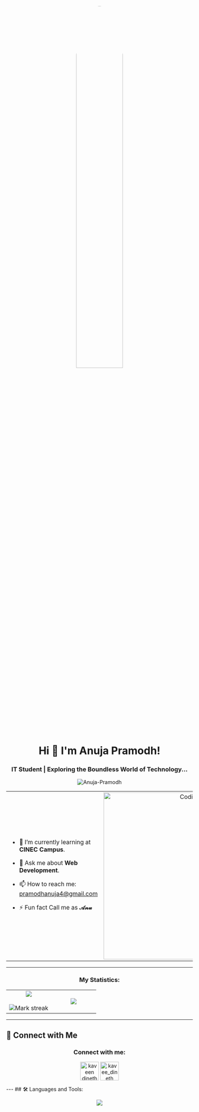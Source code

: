 <p align="center">
  <img src="https://raw.githubusercontent.com/7oSkaaa/7oSkaaa/main/Images/about_me.gif" style="width:50%; border-radius:50%;">
</p>

<h1 align="center">
Hi 👋 I'm Anuja Pramodh! 
</h1>


<h3 align="center">IT Student | Exploring the Boundless World of Technology...</h3>
<p align="center"> <img src="https://komarev.com/ghpvc/?username=Anuja&label=Profile%20views&color=0e75b6&style=flat" alt="Anuja-Pramodh" /> </p>

<table align="center">
<tr border="none">
<td width="50%" align="left">
  
- 🌱 I’m currently learning at **CINEC Campus**.
  
- 💬 Ask me about **Web Development**.
  
- 📫 How to reach me: pramodhanuja4@gmail.com
  
- ⚡ Fun fact Call me as **𝒜𝓃𝓊**
  
</td>
<td width="50%" align="center">

  <img align="center" alt="Coding" width="450" src="https://repository-images.githubusercontent.com/588181932/e36ec678-7984-4cdd-8e4c-a3932772ff8e">

  
  </td>
</tr>
</table>

---
<h3 align="center">My Statistics:</h3>
<p align="center">
<table align="center">
<tr border="none">
<td width="50%" align="center">
  
  <img  align="center"  src="https://github-readme-stats.vercel.app/api?username=Anuja-Pramodh&theme=dark&show_icons=true&count_private=true" />
  <br></br>
  <img  title="🔥 Get streak stats for your profile at git.io/streak-stats" alt="Mark streak" src="https://github-readme-streak-stats.herokuapp.com/?user=Anuja-Pramodh&theme=dark&hide_border=false" /> 
</td>
<td width="50%" align="center">

  <img  align="center"  src="https://github-readme-stats.anuraghazra1.vercel.app/api/top-langs/?username=Anuja-Pramodh&theme=dark&hide_border=false&no-bg=true&no-frame=true&langs_count=10"/>
  
  </td>
</tr>
</table>

---
## 🔗 Connect with Me

<h3 align="center">Connect with me:</h3>
<p align="center">
<a href="https://www.facebook.com/anuja.pramodh.9?mibextid=LQQJ4d" target="blank"><img align="center" src="https://raw.githubusercontent.com/rahuldkjain/github-profile-readme-generator/master/src/images/icons/Social/facebook.svg" alt="kaveen dinethma" height="50" width="50" /></a>
<a href="https://www.facebook.com/anuja.pramodh.9?mibextid=LQQJ4d" target="blank"><img align="center" src="https://www.edigitalagency.com.au/wp-content/uploads/new-Instagram-icon-png-full-colour.png" alt="kavee_dineth" height="50" width="50" /></a>
</p>
---
## 🛠 Languages and Tools:

<p align="center">
  <a href="https://skillicons.dev">
    <img src="https://skillicons.dev/icons?i=html,css,c,cpp" />
  </a>
</p>

